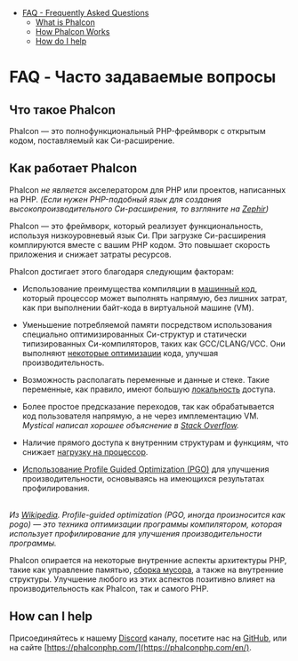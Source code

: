 <div class='article-menu'>
  <ul>
    <li>
      <a href="#overview">FAQ - Frequently Asked Questions</a>
      <ul>
        <li>
          <a href="#what-is-phalcon">What is Phalcon</a>
        </li>
        <li>
          <a href="#how-phalcon-works">How Phalcon Works</a>
        </li>
        <li>
          <a href="#how-can-i-help">How do I help</a>
        </li>
      </ul>
    </li>
  </ul>
</div>

<a name='overview'></a>

# FAQ - Часто задаваемые вопросы

<a name='what-is-phalcon'></a>

## Что такое Phalcon

Phalcon — это полнофункциональный PHP-фреймворк с открытым кодом, поставляемый как Си-расширение.

<a name='how-phalcon-works'></a>

## Как работает Phalcon

Phalcon *не является* акселератором для PHP или проектов, написанных на PHP. *(Если нужен PHP-подобный язык для создания высокопроизводительного Си-расширения, то взгляните на [Zephir](https://github.com/phalcon/zephir))*

Phalcon — это фреймворк, который реализует функциональность, используя низкоуровневый язык Си. При загрузке Си-расширения комплируются вместе с вашим PHP кодом. Это повышает скорость приложения и снижает затраты ресурсов.

Phalcon достигает этого благодаря следующим факторам:

- Использование преимущества компиляции в [машинный код](https://en.wikipedia.org/wiki/Machine_code), который процессор может выполнять напрямую, без лишних затрат, как при выполнении байт-кода в виртуальной машине (VM).

- Уменьшение потребляемой памяти посредством использования специально оптимизированных Си-структур и статически типизированных Си-компиляторов, таких как GCC/CLANG/VCC. Они выполняют [некоторые оптимизации](https://en.wikipedia.org/wiki/Category:Compiler_optimizations) кода, улучшая производительность.

- Возможность располагать переменные и данные и стеке. Такие переменные, как правило, имеют большую [локальность](https://en.wikipedia.org/wiki/Locality_of_reference) доступа.

- Более простое предсказание переходов, так как обрабатывается код пользователя напрямую, а не через имплементацию VM. *Mystical написал хорошее объяснение в [Stack Overflow](https://stackoverflow.com/a/11227902/1661465).*

- Наличие прямого доступа к внутренним структурам и функциям, что снижает [нагрузку на процессор](https://en.wikipedia.org/wiki/CPU-bound).

- [Использование Profile Guided Optimization (PGO)](https://en.wikipedia.org/wiki/Profile-guided_optimization) для улучшения производительности, основываясь на имеющихся результатах профилирования.

<br /> *Из [Wikipedia](https://en.wikipedia.org/wiki/Profile-guided_optimization). Profile-guided optimization (PGO, иногда произносится как pogo) — это техника оптимизации программы компилятором, которая использует профилирование для улучшения производительности программы.* <br />  


Phalcon опирается на некоторые внутренние аспекты архитектуры PHP, такие как управление памятью, [сборка мусора](https://en.wikipedia.org/wiki/Garbage_collection_(computer_science)), а также на внутренние структуры. Улучшение любого из этих аспектов позитивно влияет на производительность как Phalcon, так и самого PHP.

<a name='how-can-i-help'></a>

## How can I help

Присоединяйтесь к нашему [Discord](https://phalcon.link/discord) каналу, посетите нас на [GitHub](https://github.com/phalcon), или на сайте [https://phalconphp.com/](https://phalconphp.com/en/).